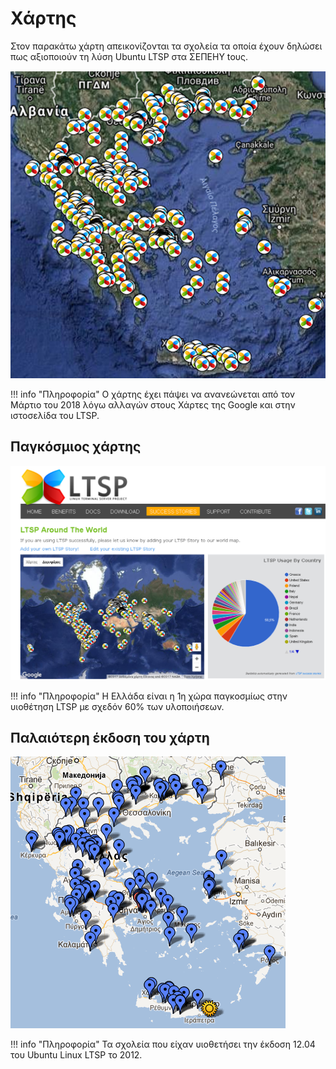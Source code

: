 # Χάρτης

Στον παρακάτω χάρτη απεικονίζονται τα σχολεία τα οποία έχουν δηλώσει πως
αξιοποιούν τη λύση Ubuntu LTSP στα ΣΕΠΕΗΥ tους.

[![](map.png)](map.png)

!!! info "Πληροφορία"
    Ο χάρτης έχει πάψει να ανανεώνεται από τον Μάρτιο του 2018 λόγω αλλαγών
    στους Χάρτες της Google και στην ιστοσελίδα του LTSP.

## Παγκόσμιος χάρτης

[![](map-world.png)](map-world.png)

!!! info "Πληροφορία"
    Η Ελλάδα είναι η 1η χώρα παγκοσμίως στην υιοθέτηση LTSP με σχεδόν 60% των
    υλοποιήσεων.

## Παλαιότερη έκδοση του χάρτη

[![](map-old.png)](map-old.png)

!!! info "Πληροφορία"
    Τα σχολεία που είχαν υιοθετήσει την έκδοση 12.04 του Ubuntu Linux LTSP το
    2012.
